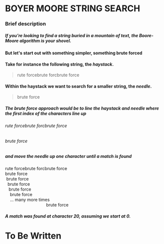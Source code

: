# BOYER MOORE STRING SEARCH

### Brief description

##### If you're looking to find a string buried in a mountain of text, the Boore-Moore algorithm is your shovel.

#### But let's start out with something simpler, something brute forced
#### Take for instance the following string, the *haystack*.

> rute forcebrute forcbrute force

#### Within the haystack we want to search for a smaller string, the *needle*.

> brute force

##### The brute force approach would be to line the haystack and needle where the first index of the characters line up

###### rute forcebrute forcbrute force
###### brute force

##### and move the needle up one character until a match is found

rute forcebrute forcbrute force<br>
brute force<br>
 brute force<br>
  brute force<br>
   brute force<br>
    brute force<br>
    ... many more times<br>
                                  brute force
##### A match was found at character 20, assuming we start at 0.

# To Be Written


